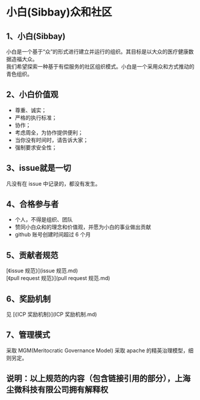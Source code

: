 # 小白(Sibbay)众和社区

## 1、小白(Sibbay)

小白是一个基于“众”的形式进行建立并运行的组织。其目标是以大众的医疗健康数据造福大众。  
我们希望探索一种基于有偿服务的社区组织模式。小白是一个采用众和方式推动的青色组织。

## 2、小白价值观

- 尊重、诚实；
- 严格的执行标准；
- 协作；
- 考虑周全，为协作提供便利；
- 当你没有时间时，请告诉大家；
- 强制要求安全性；

## 3、issue就是一切

凡没有在 issue 中记录的，都没有发生。

## 4、合格参与者

- 个人，不得是组织、团队
- 赞同小白众和的理念和价值观，并愿为小白的事业做出贡献
- github 账号创建时间超过 6 个月

## 5、贡献者规范

[《issue 规范》](issue 规范.md)  
[《pull request 规范》](pull request 规范.md)

## 6、奖励机制

见 [《ICP 奖励机制》](ICP 奖励机制.md)

## 7、管理模式

采取 MGM(Meritocratic Governance Model) 采取 apache 的精英治理模型，细则另定。

## 说明：以上规范的内容（包含链接引用的部分），上海尘微科技有限公司拥有解释权